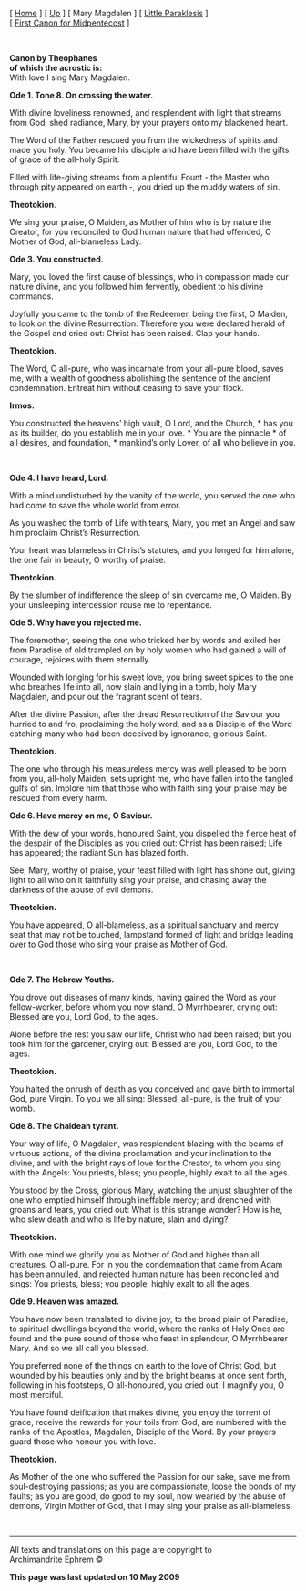 \[ [Home](index.md) \] \[ [Up](theophan.md) \] \[ Mary Magdalen \]
\[ [Little Paraklesis](lparacan.md) \]
\[ [First Canon for Midpentecost](MidPenCan1.md) \]

 

**Canon by Theophanes  
of which the acrostic is:**  
With love I sing Mary Magdalen.

**Ode 1. Tone 8. On crossing the water.**

With divine loveliness renowned, and resplendent with light that streams
from God, shed radiance, Mary, by your prayers onto my blackened heart.

The Word of the Father rescued you from the wickedness of spirits and
made you holy. You became his disciple and have been filled with the
gifts of grace of the all-holy Spirit.

Filled with life-giving streams from a plentiful Fount - the Master who
through pity appeared on earth -, you dried up the muddy waters of sin.

**Theotokion**.

We sing your praise, O Maiden, as Mother of him who is by nature the
Creator, for you reconciled to God human nature that had offended, O
Mother of God, all-blameless Lady.

**Ode 3. You constructed.**

Mary, you loved the first cause of blessings, who in compassion made our
nature divine, and you followed him fervently, obedient to his divine
commands.

Joyfully you came to the tomb of the Redeemer, being the first, O
Maiden, to look on the divine Resurrection. Therefore you were declared
herald of the Gospel and cried out: Christ has been raised. Clap your
hands.

**Theotokion.**

The Word, O all-pure, who was incarnate from your all-pure blood, saves
me, with a wealth of goodness abolishing the sentence of the ancient
condemnation. Entreat him without ceasing to save your flock.

**Irmos.**

You constructed the heavens’ high vault, O Lord, and the Church, \* has
you as its builder, do you establish me in your love. \* You are the
pinnacle \* of all desires, and foundation, \* mankind’s only Lover, of
all who believe in you.

 

**Ode 4. I have heard, Lord.**

With a mind undisturbed by the vanity of the world, you served the one
who had come to save the whole world from error.

As you washed the tomb of Life with tears, Mary, you met an Angel and
saw him proclaim Christ’s Resurrection.

Your heart was blameless in Christ’s statutes, and you longed for him
alone, the one fair in beauty, O worthy of praise.

**Theotokion.**

By the slumber of indifference the sleep of sin overcame me, O Maiden.
By your unsleeping intercession rouse me to repentance.

**Ode 5. Why have you rejected me.**

The foremother, seeing the one who tricked her by words and exiled her
from Paradise of old trampled on by holy women who had gained a will of
courage, rejoices with them eternally.

Wounded with longing for his sweet love, you bring sweet spices to the
one who breathes life into all, now slain and lying in a tomb, holy Mary
Magdalen, and pour out the fragrant scent of tears.

After the divine Passion, after the dread Resurrection of the Saviour
you hurried to and fro, proclaiming the holy word, and as a Disciple of
the Word catching many who had been deceived by ignorance, glorious
Saint.

**Theotokion.**

The one who through his measureless mercy was well pleased to be born
from you, all-holy Maiden, sets upright me, who have fallen into the
tangled gulfs of sin. Implore him that those who with faith sing your
praise may be rescued from every harm.

**Ode 6. Have mercy on me, O Saviour.**

With the dew of your words, honoured Saint, you dispelled the fierce
heat of the despair of the Disciples as you cried out: Christ has been
raised; Life has appeared; the radiant Sun has blazed forth.

See, Mary, worthy of praise, your feast filled with light has shone out,
giving light to all who on it faithfully sing your praise, and chasing
away the darkness of the abuse of evil demons.

**Theotokion.**

You have appeared, O all-blameless, as a spiritual sanctuary and mercy
seat that may not be touched, lampstand formed of light and bridge
leading over to God those who sing your praise as Mother of God.

 

**Ode 7. The Hebrew Youths.**

You drove out diseases of many kinds, having gained the Word as your
fellow-worker, before whom you now stand, O Myrrhbearer, crying out:
Blessed are you, Lord God, to the ages.

Alone before the rest you saw our life, Christ who had been raised; but
you took him for the gardener, crying out: Blessed are you, Lord God, to
the ages.

**Theotokion.**

You halted the onrush of death as you conceived and gave birth to
immortal God, pure Virgin. To you we all sing: Blessed, all-pure, is the
fruit of your womb.

**Ode 8. The Chaldean tyrant.**

Your way of life, O Magdalen, was resplendent blazing with the beams of
virtuous actions, of the divine proclamation and your inclination to the
divine, and with the bright rays of love for the Creator, to whom you
sing with the Angels: You priests, bless; you people, highly exalt to
all the ages.

You stood by the Cross, glorious Mary, watching the unjust slaughter of
the one who emptied himself through ineffable mercy; and drenched with
groans and tears, you cried out: What is this strange wonder? How is he,
who slew death and who is life by nature, slain and dying?

**Theotokion.**

With one mind we glorify you as Mother of God and higher than all
creatures, O all-pure. For in you the condemnation that came from Adam
has been annulled, and rejected human nature has been reconciled and
sings: You priests, bless; you people, highly exalt to all the ages.

**Ode 9. Heaven was amazed.**

You have now been translated to divine joy, to the broad plain of
Paradise, to spiritual dwellings beyond the world, where the ranks of
Holy Ones are found and the pure sound of those who feast in splendour,
O Myrrhbearer Mary. And so we all call you blessed.

You preferred none of the things on earth to the love of Christ God, but
wounded by his beauties only and by the bright beams at once sent forth,
following in his footsteps, O all-honoured, you cried out: I magnify
you, O most merciful.

You have found deification that makes divine, you enjoy the torrent of
grace, receive the rewards for your toils from God, are numbered with
the ranks of the Apostles, Magdalen, Disciple of the Word. By your
prayers guard those who honour you with love.

**Theotokion.**

As Mother of the one who suffered the Passion for our sake, save me from
soul-destroying passions; as you are compassionate, loose the bonds of
my faults; as you are good, do good to my soul, now wearied by the abuse
of demons, Virgin Mother of God, that I may sing your praise as
all-blameless.

 

-----

All texts and translations on this page are copyright to  
Archimandrite Ephrem ©

**This page was last updated on 10 May 2009**

